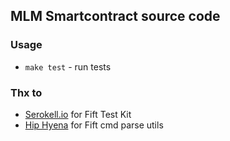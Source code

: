 ## MLM Smartcontract source code

### Usage

* `make test` - run tests

### Thx to

* [Serokell.io](https://contest.com/blockchain/entry404) for Fift Test Kit
* [Hip Hyena](https://contest.com/blockchain/entry351) for Fift cmd parse utils

